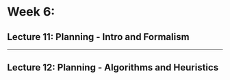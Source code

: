 # Week 6:
## Lecture 11: Planning - Intro and Formalism

---

## Lecture 12: Planning - Algorithms and Heuristics


